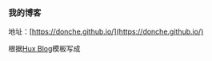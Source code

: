 ### 我的博客

地址：[https://donche.github.io/](https://donche.github.io/)

根据[Hux Blog](https://github.com/Huxpro/huxpro.github.io)模板写成